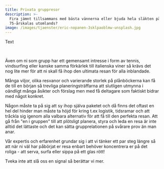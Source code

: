 ```yaml
---
title: Privata gruppresor
description: >-
  Fira jämnt tillsammans med bästa vännerna eller bjuda hela släkten på
  75-årskalas utomlands?
image: /images/tjaenster/eric-nopanen-3sklpaoblmw-unsplash.jpg
---
```


Text

&nbsp;

&Auml;ven om ni som grupp har ett gemensamt intresse i form av tennis, vindsurfing eller kanske samma förk&auml;rlek till italienska viner s&aring; kr&auml;vs det nog lite mer för att ni skall f&aring; ihop den ultimata resan för alla inblandade.

M&aring;nga viljor, olika resvanor och varierande storlek p&aring; pl&aring;nböckerna kan f&aring; de till en början s&aring; trevliga planeringstr&auml;ffarna att slutligen utmynna i o&auml;ndligt m&aring;nga &aring;sikter och förslag men med f&aring; deltagare som faktiskt bidrar med n&aring;got konkret.

N&aring;gon m&aring;ste ta p&aring; sig att sy ihop sj&auml;lva paketet och d&aring; finns det oftast en hel del hinder man m&aring;ste ta höjd för kring t.ex logistik, tidsramar och att tr&aring;ckla sig igenom alla valbara alternativ för att f&aring; till den perfekta resan. Att g&aring; fr&aring;n "en i gruppen" till att plötsligt planera, styra och leda en resa &auml;r inte alltid det l&auml;ttaste och det kan s&auml;tta grupprelationen p&aring; sv&aring;rare prov &auml;n man anar.

V&aring;r expertis och erfarenhet grundar sig i att vi t&auml;nker ett par steg l&auml;ngre s&aring; att n&auml;r ni v&auml;l har p&aring;börjat er resa enbart behöver koncentrera er p&aring; det roliga - att serva, surfa eller sippa p&aring; ett glas rött\!

Tveka inte att sl&aring; oss en signal s&aring; ber&auml;ttar vi mer.